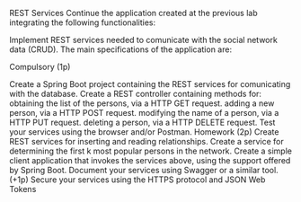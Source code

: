 REST Services
Continue the application created at the previous lab integrating the following functionalities:

Implement REST services needed to comunicate with the social network data (CRUD).
The main specifications of the application are:

Compulsory (1p)

Create a Spring Boot project containing the REST services for comunicating with the database.
Create a REST controller containing methods for:
obtaining the list of the persons, via a HTTP GET request.
adding a new person, via a HTTP POST request.
modifying the name of a person, via a HTTP PUT request.
deleting a person, via a HTTP DELETE request.
Test your services using the browser and/or Postman.
Homework (2p)
Create REST services for inserting and reading relationships.
Create a service for determining the first k most popular persons in the network.
Create a simple client application that invokes the services above, using the support offered by Spring Boot.
Document your services using Swagger or a similar tool.
(+1p) Secure your services using the HTTPS protocol and JSON Web Tokens
